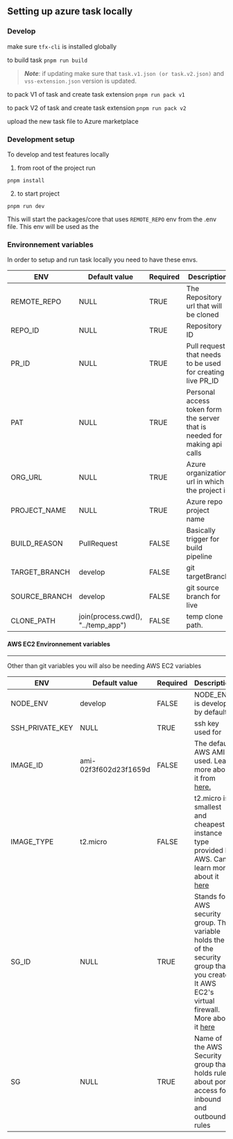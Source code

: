 ## Setting up azure task locally

### Develop

make sure `tfx-cli` is installed globally

to build task
`pnpm run build`

> **_Note_**: if updating make sure that `task.v1.json (or task.v2.json)` and `vss-extension.json` version is updated.

to pack V1 of task and create task extension
`pnpm run pack v1`

to pack V2 of task and create task extension
`pnpm run pack v2`

upload the new task file to Azure marketplace

### Development setup

To develop and test features locally

1. from root of the project run

`pnpm install`

2. to start project

`pnpm run dev`

This will start the packages/core that uses `REMOTE_REPO` env from the .env file. This env will be used as the

### Environnement variables

In order to setup and run task locally you need to have these envs.

| ENV           | Default value                      | Required | Description                                                               |
| ------------- | ---------------------------------- | -------- | ------------------------------------------------------------------------- |
| REMOTE_REPO   | NULL                               | TRUE     | The Repository url that will be cloned                                    |
| REPO_ID       | NULL                               | TRUE     | Repository ID                                                             |
| PR_ID         | NULL                               | TRUE     | Pull request that needs to be used for creating live PR_ID                |
| PAT           | NULL                               | TRUE     | Personal access token form the server that is needed for making api calls |
| ORG_URL       | NULL                               | TRUE     | Azure organization url in which the project is                            |
| PROJECT_NAME  | NULL                               | TRUE     | Azure repo project name                                                   |
| BUILD_REASON  | PullRequest                        | FALSE    | Basically trigger for build pipeline                                      |
| TARGET_BRANCH | develop                            | FALSE    | git targetBranch                                                          |
| SOURCE_BRANCH | develop                            | FALSE    | git source branch for live                                                |
| CLONE_PATH    | join(process.cwd(), "../temp_app") | FALSE    | temp clone path.                                                          |

#### AWS EC2 Environnement variables

---

Other than git variables you will also be needing AWS EC2 variables

| ENV             | Default value         | Required | Description                                                                                                                                                                                                                        |
| --------------- | --------------------- | -------- | ---------------------------------------------------------------------------------------------------------------------------------------------------------------------------------------------------------------------------------- |
| NODE_ENV        | develop               | FALSE    | NODE_ENV is develop by default.                                                                                                                                                                                                    |
| SSH_PRIVATE_KEY | NULL                  | TRUE     | ssh key used for                                                                                                                                                                                                                   |
| IMAGE_ID        | ami-02f3f602d23f1659d | FALSE    | The default AWS AMI used. Learn more about it from [here.](https://docs.aws.amazon.com/AWSEC2/latest/UserGuide/AMIs.html)                                                                                                          |
| IMAGE_TYPE      | t2.micro              | FALSE    | t2.micro is smallest and cheapest instance type provided by AWS. Can learn more about it [here](https://aws.amazon.com/ec2/instance-types/t2/)                                                                                     |
| SG_ID           | NULL                  | TRUE     | Stands for AWS security group. This variable holds the id of the security group that you create. It AWS EC2's virtual firewall. More about it [here](https://docs.aws.amazon.com/AWSEC2/latest/UserGuide/ec2-security-groups.html) |
| SG              | NULL                  | TRUE     | Name of the AWS Security group that holds rules about ports access for inbound and outbound rules                                                                                                                                  |
